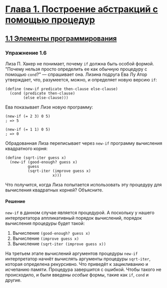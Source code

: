 # [Глава 1. Построение абстракций с помощью процедур](index.md#Глава-1-Построение-абстракций-с-помощью-процедур)
## [1.1 Элементы программирования](index.md#11-Элементы-программирования)

### Упражнение 1.6
Лиза П. Хакер не понимает, почему `if` должна быть особой формой. "Почему нельзя
просто определить ее как обычную процедуру с помощью `cond`?" — спрашивает она.
Лизина подруга Ева Лу Атор утверждает, что, разумеется, можно, и определяет новую
версию `if`:

```racket
(define (new-if predicate then-clause else-clause)
  (cond (predicate then-clause)
        (else else-clause)))
```

Ева показывает Лизе новую программу:

```racket
(new-if (= 2 3) 0 5)
; => 5

(new-if (= 1 1) 0 5)
; => 0
```

Обрадованная Лиза переписывает через `new-if` программу вычисления квадратного
корня:

```racket
(define (sqrt-iter guess x)
  (new-if (good-enough? guess x)
          guess
          (sqrt-iter (improve guess x)
                     x)))
```

Что получится, когда Лиза попытается использовать эту процедуру для вычисления
квадратных корней? Объясните.

#### Решение
`new-if` в данном случае является процедурой. А поскольку у нашего интерпретатора
аппликативный порядок вычислений, порядок вычисления процедуры будет такой:

  1. Вычисление `(good-enough? guess x)`
  2. Вычисление `(improve guess x)`
  3. Вычисление `(sqrt-iter (improve guess x))`

На третьем этапе вычислений аргументов процедуры `new-if` интерпретатор начнёт
вычислять аргументы процедуры `sqrt-iter`, которая определена рекурсивно. Что
приведёт к зацикливанию и исчепанию памяти. Процедура завершится с ошибкой.
Чтобы такого не происходило, и были введены _особые_ формы, такие как `if`,
`cond` и другие.
